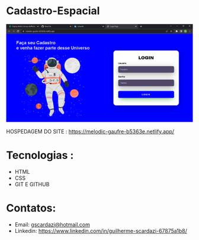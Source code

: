 # Cadastro-Espacial

![pt](pt.png) 

HOSPEDAGEM DO SITE : https://melodic-gaufre-b5363e.netlify.app/
# Tecnologias :
- HTML
- CSS
- GIT E GITHUB
# Contatos:
- Email: gscardazi@hotmail.com
- Linkedin: https://www.linkedin.com/in/guilherme-scardazi-67875a1b8/


